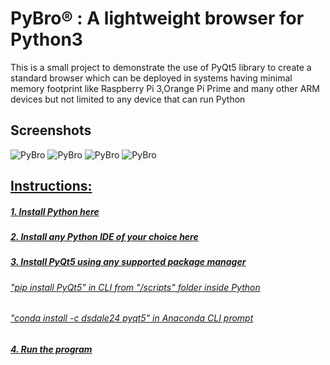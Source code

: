 <h1>PyBro® :
A lightweight browser for Python3 </h1>


<p>This is a small project to demonstrate the use of PyQt5 library to create a standard browser which can be deployed in systems having minimal memory footprint like Raspberry Pi 3,Orange Pi Prime and many other ARM devices but not limited to any device that can run Python </p>

<h2>Screenshots</h2>

![PyBro](https://github.com/ShankarNarayanan97/PyBro-/blob/master/images/browser_overview.JPG)
![PyBro](https://github.com/ShankarNarayanan97/PyBro-/blob/master/images/browser2.JPG)
![PyBro](https://github.com/ShankarNarayanan97/PyBro-/blob/master/images/browser4.JPG)
![PyBro](https://github.com/ShankarNarayanan97/PyBro-/blob/master/images/browser6.JPG)



<u><h2>Instructions:</h2>
<h5>1. Install Python <a href="https://www.python.org/downloads/">here</a> </h5>
<h5>2. Install any Python IDE of your choice <a href="https://wiki.python.org/moin/IntegratedDevelopmentEnvironments">here</a> </h5>
<h5>3. Install PyQt5 using any
<a href="https://towardsdatascience.com/which-python-package-manager-should-you-use-d0fd0789a250">supported package manager</a></h5>

<h6>"pip install PyQt5" in CLI from "/scripts" folder inside Python </h6>
<h6>"conda install -c dsdale24 pyqt5" in Anaconda CLI prompt</h6>
<h5>4. Run the program</h5>



